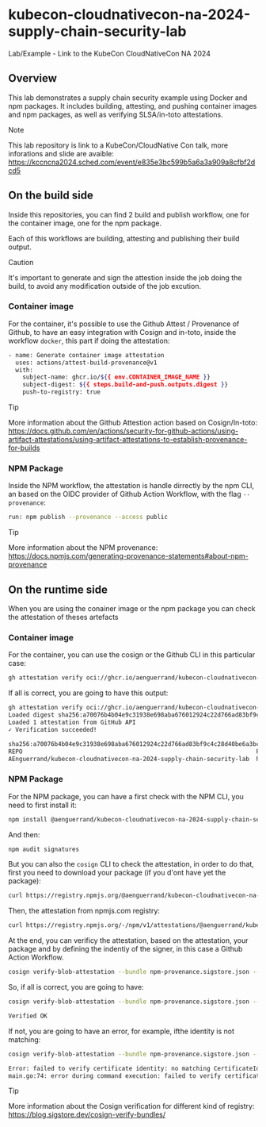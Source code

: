 # kubecon-cloudnativecon-na-2024-supply-chain-security-lab
Lab/Example - Link to the KubeCon CloudNativeCon NA 2024

## Overview

This lab demonstrates a supply chain security example using Docker and npm packages. It includes building, attesting, and pushing container images and npm packages, as well as verifying SLSA/in-toto attestations.


> [!NOTE]
> This lab repository is link to a KubeCon/CloudNative Con talk, more inforations and slide are avaible: https://kccncna2024.sched.com/event/e835e3bc599b5a6a3a909a8cfbf2dcd5

## On the build side

Inside this repositories, you can find 2 build and publish workflow, one for the container image, one for the npm package.

Each of this workflows are building, attesting and publishing their build output.

> [!CAUTION]
> It's important to generate and sign the attestion inside the job doing the build, to avoid any modification outside of the job excution.


### Container image

For the container, it's possible to use the Github Attest / Provenance of Github, to have an easy integration with Cosign and in-toto, inside the workflow `docker`, this part if doing the attestation:
```bash
- name: Generate container image attestation
  uses: actions/attest-build-provenance@v1
  with:
    subject-name: ghcr.io/${{ env.CONTAINER_IMAGE_NAME }}
    subject-digest: ${{ steps.build-and-push.outputs.digest }}
    push-to-registry: true
```


> [!TIP]
> More information about the Github Attestion action based on Cosign/In-toto: https://docs.github.com/en/actions/security-for-github-actions/using-artifact-attestations/using-artifact-attestations-to-establish-provenance-for-builds

### NPM Package

Inside the NPM workflow, the attestation is handle dirrectly by the npm CLI, an based on the OIDC provider of Github Action Workflow, with the flag `--provenance`:
```bash
run: npm publish --provenance --access public
```

> [!TIP]
> More information about the NPM provenance: https://docs.npmjs.com/generating-provenance-statements#about-npm-provenance

## On the runtime side

When you are using the conainer image or the npm package you can check the attestation of theses artefacts

### Container image

For the container, you can use the cosign or the Github CLI in this particular case:
```bash
gh attestation verify oci://ghcr.io/aenguerrand/kubecon-cloudnativecon-na-2024-supply-chain-security-lab:sha-bba3fe3dd187e4a5ba2f3698e2396567326062fa --owner aenguerrand
```

If all is correct, you are going to have this output:
```bash
gh attestation verify oci://ghcr.io/aenguerrand/kubecon-cloudnativecon-na-2024-supply-chain-security-lab:sha-bba3fe3dd187e4a5ba2f3698e2396567326062fa --owner aenguerrand
Loaded digest sha256:a70076b4b04e9c31938e698aba676012924c22d766ad83bf9c4c28d40be6a3bc for oci://ghcr.io/aenguerrand/kubecon-cloudnativecon-na-2024-supply-chain-security-lab:sha-bba3fe3dd187e4a5ba2f3698e2396567326062fa
Loaded 1 attestation from GitHub API
✓ Verification succeeded!

sha256:a70076b4b04e9c31938e698aba676012924c22d766ad83bf9c4c28d40be6a3bc was attested by:
REPO                                                                  PREDICATE_TYPE                  WORKFLOW                                     
AEnguerrand/kubecon-cloudnativecon-na-2024-supply-chain-security-lab  https://slsa.dev/provenance/v1  .github/workflows/docker.yaml@refs/heads/main
```

### NPM Package

For the NPM package, you can have a first check with the NPM CLI, you need to first install it:
```bash
npm install @aenguerrand/kubecon-cloudnativecon-na-2024-supply-chain-security-lab
```
And then:

```bash
npm audit signatures
```

But you can also the `cosign` CLI to check the attestation, in order to do that, first you need to download your package (if you d'ont have yet the package):
```bash
curl https://registry.npmjs.org/@aenguerrand/kubecon-cloudnativecon-na-2024-supply-chain-security-lab/-/kubecon-cloudnativecon-na-2024-supply-chain-security-lab-0.1.0.tgz > kubecon-cloudnativecon-na-2024-supply-chain-security-lab-0.1.0.tgz  
```

Then, the attestation from npmjs.com registry:
```bash
curl https://registry.npmjs.org/-/npm/v1/attestations/@aenguerrand/kubecon-cloudnativecon-na-2024-supply-chain-security-lab@0.1.0 | jq '.attestations[]|select(.predicateType=="https://slsa.dev/provenance/v1").bundle' > npm-provenance.sigstore.json
```

At the end, you can verificy the attestation, based on the attestation, your package and by defining the indentiy of the signer, in this case a Github Action Workflow.
```bash
cosign verify-blob-attestation --bundle npm-provenance.sigstore.json --new-bundle-format --certificate-oidc-issuer="https://token.actions.githubusercontent.com" --certificate-identity="https://github.com/AEnguerrand/kubecon-cloudnativecon-na-2024-supply-chain-security-lab/.github/workflows/npm.yaml@refs/heads/main" kubecon-cloudnativecon-na-2024-supply-chain-security-lab-0.1.0.tgz 
```

So, if all is correct, you are going to have:
```bash
cosign verify-blob-attestation --bundle npm-provenance.sigstore.json --new-bundle-format --certificate-oidc-issuer="https://token.actions.githubusercontent.com" --certificate-identity="https://github.com/AEnguerrand/kubecon-cloudnativecon-na-2024-supply-chain-security-lab/.github/workflows/npm.yaml@refs/heads/main" kubecon-cloudnativecon-na-2024-supply-chain-security-lab-0.1.0.tgz 

Verified OK
```

If not, you are going to have an error, for example, ifthe identity is not matching:
```bash
cosign verify-blob-attestation --bundle npm-provenance.sigstore.json --new-bundle-format --certificate-oidc-issuer="https://token.actions.githubusercontent.com" --certificate-identity="https://github.com/AEnguerrand/kubecon-cloudnativecon-na-2024-supply-chain-security-lab/.github/workflows/npm.yaml@refs/heads/dev" kubecon-cloudnativecon-na-2024-supply-chain-security-lab-0.1.0.tgz 

Error: failed to verify certificate identity: no matching CertificateIdentity found, last error: expected SAN value "https://github.com/AEnguerrand/kubecon-cloudnativecon-na-2024-supply-chain-security-lab/.github/workflows/npm.yaml@refs/heads/dev", got "https://github.com/AEnguerrand/kubecon-cloudnativecon-na-2024-supply-chain-security-lab/.github/workflows/npm.yaml@refs/heads/main"
main.go:74: error during command execution: failed to verify certificate identity: no matching CertificateIdentity found, last error: expected SAN value "https://github.com/AEnguerrand/kubecon-cloudnativecon-na-2024-supply-chain-security-lab/.github/workflows/npm.yaml@refs/heads/dev", got "https://github.com/AEnguerrand/kubecon-cloudnativecon-na-2024-supply-chain-security-lab/.github/workflows/npm.yaml@refs/heads/main"
```

> [!TIP]
> More information about the Cosign verification for different kind of registry: https://blog.sigstore.dev/cosign-verify-bundles/